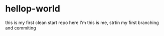 # hellop-world
this is my first clean start repo
here I'm this is me, strtin my first branching and commiting
